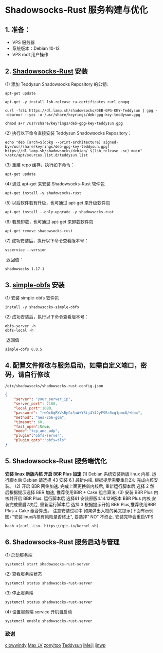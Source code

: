 # Shadowsocks-Rust 服务构建与优化
## 1. 准备：
- VPS 服务器
- 系统版本：Debian 10-12
- VPS root 用户操作

## 2. [Shadowsocks-Rust](https://crates.io/crates/shadowsocks-rust) 安装

(1) 添加 Teddysun Shadowsocks Repository 的公钥:

```
apt-get update

apt-get -y install lsb-release ca-certificates curl gnupg

curl -fsSL https://dl.lamp.sh/shadowsocks/DEB-GPG-KEY-Teddysun | gpg --dearmor --yes -o /usr/share/keyrings/deb-gpg-key-teddysun.gpg

chmod a+r /usr/share/keyrings/deb-gpg-key-teddysun.gpg
```

(2) 执行以下命令直接安装 Teddysun Shadowsocks Repository：

```
echo "deb [arch=$(dpkg --print-architecture) signed-by=/usr/share/keyrings/deb-gpg-key-teddysun.gpg] https://dl.lamp.sh/shadowsocks/debian/ $(lsb_release -sc) main" >/etc/apt/sources.list.d/teddysun.list
```

(3) 重建 repo 缓存，执行如下命令：

```
apt-get update
```

(4) 通过 apt-get 来安装 Shadowsocks-Rust 软件包

```
apt-get install -y shadowsocks-rust
```

(5) 以后软件若有升级，也可通过 apt-get 来升级软件包

```
apt-get install --only-upgrade -y shadowsocks-rust
```

(6) 若想卸载，也可通过 apt-get 来卸载软件包

```
apt-get remove shadowsocks-rust
```

(7) 成功安装后，执行以下命令查看版本号：

```
ssservice --version
```

​    返回值：

```
shadowsocks 1.17.1
```

## **3. [simple-obfs](https://github.com/shadowsocks/simple-obfs) 安装**

(1) 安装 simple-obfs 软件包

```
install -y shadowsocks-simple-obfs
```

(2) 成功安装后，执行以下命令查看版本号：

```
obfs-server -h
obfs-local -h
```

​     返回值

```
simple-obfs 0.0.5
```

## 4. 配置文件修改与服务启动，如需自定义端口，密码，请自行修改

   ```
   /etc/shadowsocks/shadowsocks-rust-config.json
   ```

   ```json
   {
       "server": "your_server_ip",
       "server_port": 2100,
       "local_port":1080,
       "password": "rwQc8qPXVsRpGx3uW+Y3Lj4Y42yF9Bs0xg1pmx8/+bo=",
       "method": "aes-256-gcm",
       "timeout": 60,
       "fast_open":true,
       "mode":"tcp_and_udp",
       "plugin":"obfs-server",
       "plugin_opts":"obfs=tls"
   }
   ```

## 5. Shadowsocks-Rust 服务端优化
**安装 linux 新版内核 开启 BBR Plus 加速**
(1) Debian 系统安装新版 linux 内核. 运行脚本后 Debian 请选择 43 安装 6.1 最新内核. 根据提示需要重启2次 完成内核安装。
(2) 开启 BBR 网络加速. 完成上面更换新内核后, 重新运行脚本后 选择 2 然后根据提示选择 BBR 加速, 推荐使用BBR + Cake 组合算法.
(3) 安装 BBR Plus 内核并开启 BBR Plus. 运行脚本后 选择61 安装原版4.14.129版本 BBR Plus 内核,安装完成重启2次后, 重新运行脚本后 选择 3 根据提示开始 BBR Plus,推荐使用BBR Plus + Cake 组合算法。
    注意安装过程中 如果弹出大框的英文提示(下面有示例图) "安装linux内核有风险是否终止", 要选择" NO" 不终止. 安装完毕会重启VPS.
```
bash <(curl -Lso- https://git.io/kernel.sh)
```

## 6. Shadowsocks-Rust 服务启动与管理
(1) 启动服务端

```
systemctl start shadowsocks-rust-server
```

(2) 查看服务端状态

```
systemctl status shadowsocks-rust-server
```

(3) 停止服务端

```
systemctl status shadowsocks-rust-server
```

(4) 设置服务端 service 开机自启动

```
systemctl enable shadowsocks-rust-server
```
### 致谢
[clowwindy](https://github.com/clowwindy)
[Max LV](https://github.com/madeye)
[zonyitoo](https://github.com/zonyitoo)
[Teddysun](https://teddysun.com/666.html)
[iMeiji](https://github.com/iMeiji)
[jinwp](https://github.com/jinwyp/one_click_script)
